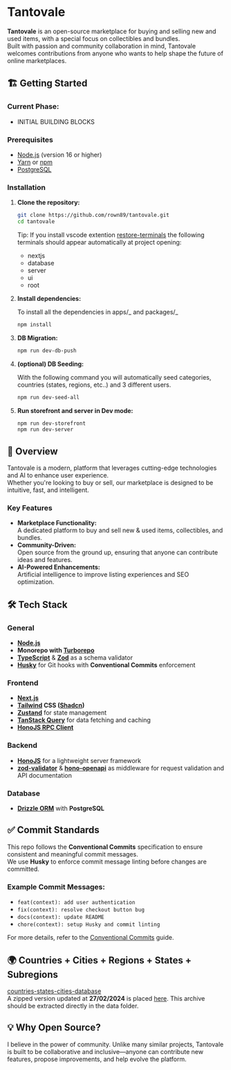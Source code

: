 # Tantovale

**Tantovale** is an open-source marketplace for buying and selling new and used items, with a special focus on collectibles and bundles.  
Built with passion and community collaboration in mind, Tantovale welcomes contributions from anyone who wants to help shape the future of online marketplaces.

## 🏗️ Getting Started

### Current Phase:

- INITIAL BUILDING BLOCKS

### Prerequisites

- [Node.js](https://nodejs.org/) (version 16 or higher)
- [Yarn](https://yarnpkg.com/) or [npm](https://www.npmjs.com/)
- [PostgreSQL](https://www.postgresql.org/)

### Installation

1. **Clone the repository:**

   ```bash
   git clone https://github.com/rown89/tantovale.git
   cd tantovale
   ```

   Tip: If you install vscode extention [restore-terminals](https://marketplace.visualstudio.com/items?itemName=EthanSK.restore-terminals) the following terminals should appear automatically at project opening:

   - nextjs
   - database
   - server
   - ui
   - root

2. **Install dependencies:**

   To install all the dependencies in apps/_ and packages/_

   ```bash
   npm install
   ```

3. **DB Migration:**

   ```bash
   npm run dev-db-push
   ```

4. **(optional) DB Seeding:**

   With the following command you will automatically seed categories, countries (states, regions, etc..) and 3 different users.

   ```bash
   npm run dev-seed-all
   ```

5. **Run storefront and server in Dev mode:**

   ```bash
   npm run dev-storefront
   npm run dev-server
   ```

## 🚀 Overview

Tantovale is a modern, platform that leverages cutting-edge technologies and AI to enhance user experience.  
Whether you're looking to buy or sell, our marketplace is designed to be intuitive, fast, and intelligent.

### Key Features

- **Marketplace Functionality:**  
  A dedicated platform to buy and sell new & used items, collectibles, and bundles.
- **Community-Driven:**  
  Open source from the ground up, ensuring that anyone can contribute ideas and features.
- **AI-Powered Enhancements:**  
  Artificial intelligence to improve listing experiences and SEO optimization.

## 🛠️ Tech Stack

### General

- **[Node.js](https://nodejs.org/en)**
- **Monorepo with [Turborepo](https://turbo.build/)**
- **[TypeScript](https://www.typescriptlang.org/)** & **[Zod](https://zod.dev/)** as a schema validator
- **[Husky](https://typicode.github.io/husky/)** for Git hooks with **Conventional Commits** enforcement

### Frontend

- **[Next.js](https://nextjs.org/)**
- **[Tailwind](https://tailwindcss.com/) CSS ([Shadcn](https://ui.shadcn.com/))**
- **[Zustand](https://github.com/pmndrs/zustand)** for state management
- **[TanStack Query](https://tanstack.com/query/latest)** for data fetching and caching
- **[HonoJS RPC Client](https://hono.dev/docs/guides/rpc)**

### Backend

- **[HonoJS](https://hono.dev/)** for a lightweight server framework
- **[zod-validator](https://www.npmjs.com/package/@hono/zod-validator)** & **[hono-openapi](https://hono.dev/examples/hono-openapi)** as middleware for request validation and API documentation

### Database

- **[Drizzle ORM](https://orm.drizzle.team/)** with **PostgreSQL**

## ✅ Commit Standards

This repo follows the **Conventional Commits** specification to ensure consistent and meaningful commit messages.  
We use **Husky** to enforce commit message linting before changes are committed.

### Example Commit Messages:

- `feat(context): add user authentication`
- `fix(context): resolve checkout button bug`
- `docs(context): update README`
- `chore(context): setup Husky and commit linting`

For more details, refer to the [Conventional Commits](https://www.conventionalcommits.org/en/v1.0.0/) guide.

## 🌍 Countries + Cities + Regions + States + Subregions

[countries-states-cities-database](https://github.com/dr5hn/countries-states-cities-database)  
A zipped version updated at **27/02/2024** is placed [here](https://github.com/rown89/tantovale/tree/main/apps/server/database/scripts/seeders/countries/data).
This archive should be extracted directly in the data folder.

## 💡 Why Open Source?

I believe in the power of community. Unlike many similar projects, Tantovale is built to be collaborative and inclusive—anyone can contribute new features, propose improvements, and help evolve the platform.
